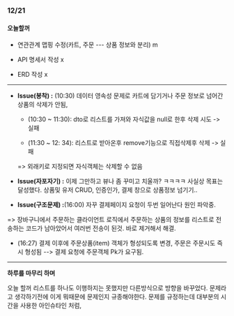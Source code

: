 ### 12/21

#### 오늘할꺼

- 연관관계 맵핑 수정(카트, 주문 --- 상품 정보와 분리) m

- API 명세서 작성 x

- ERD 작성 x


---
- __Issue(봉착) :__ (10:30) 데이터 영속성 문제로 카트에 담기거나 주문 정보로 넘어간 상품의 삭제가 안됨,

  - (10:30 ~ 11:30): dto로 리스트를 가져와 자식값을 null로 한후 삭제 시도 -> 실패

  - (11:30 ~ 12: 34): 리스트로 받아온후 remove기능으로 직접삭제후 삭제 -> 실패

  => 외래키로 지정되면 자식객체는 삭제할 수 없음

- __Issue(자포자기) :__  이제 그만하고 뷰나 좀 꾸미고 치울까? ㅋㅋㅋㅋ 사실상 목표는 달성했다. 상품및 유저 CRUD, 인증인가, 결제 창으로 상품정보 넘기기..

- __Issue(구조문제) :__(16:00) 자꾸 결제페이지 요청이 두번 일어난다 원인 파악중.

=> 장바구니에서 주문하는 클라이언트 로직에서 주문하는 상품의 정보를 리스트로 전송하는 코드가 남아았어서 여러번 전송이 된것. 바로 제거해서 해결.

- (16:27) 결제 이후에 주문상품(item) 객체가 형성되도록 변경, 주문은 주문시도 즉시 형성됨 --> 결제 요청에 주문객체 Pk가 요구됨.

---

__하루를 마무리 하며__

오늘 할꺼 리스트를 하나도 이행하지는 못했지만 다른방식으로 방향을 바꾸었다.
문제라고 생각하기전에 이게 뭐때문에 문제인지 규종해야한다. 문제를 규정하는데 대부분의 시간을 사용한 아인슈타인 처럼,
